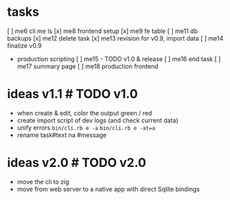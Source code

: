 # tasks
[ ] me6 cli me ls
[x] me8 frontend setup
[x] me9 fe table
[ ] me11 db backups
[x] me12 delete task
[x] me13 revision for v0.9, import data
[ ] me14 finalize v0.9
  - production scripting
[ ] me15 - TODO v1.0 & release
[ ] me16 end task
[ ] me17 summary page
[ ] me18 production frontend

# ideas v1.1 # TODO v1.0
- when create & edit, color the output green / red
- create import script of dev logs (and check current data)
- unify errors `bin/cli.rb e -a` `bin/cli.rb e -at=a`
- rename task#text na #message

# ideas v2.0 # TODO v2.0
- move the cli to zig
- move from web server to a native app with direct Sqlite bindings
